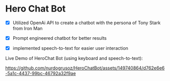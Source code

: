 # Hero Chat Bot

* [x] Utilized OpenAi API to create a chatbot with the persona of Tony Stark from Iron Man
* [x] Prompt engineered chatbot for better results 
* [x] implemented speech-to-text for easier user interaction


Live Demo of HeroChat Bot (using keyboard and speech-to-text):



https://github.com/nurdogrusoz/HeroChatBot/assets/149740864/d762e6e6-5a1c-4437-99bc-46792a32f9ae

